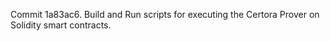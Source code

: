 Commit 1a83ac6.                    Build and Run scripts for executing the Certora Prover on Solidity smart contracts.